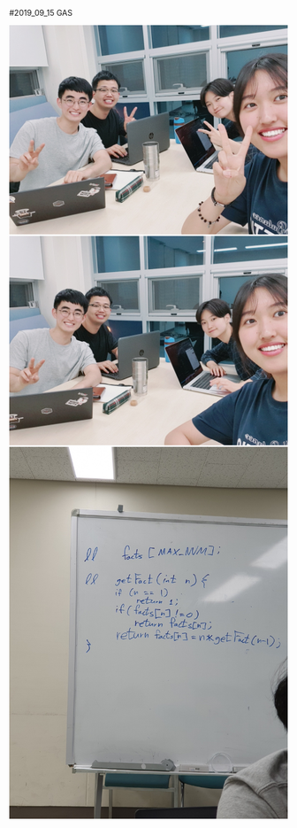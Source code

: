 #2019_09_15 GAS

<center><img src = "https://github.com/GAS-Gist-Algorithm-Study/Gallery/blob/master/2019_09_15/KakaoTalk_20190916_003836585.jpg"></center>

<center><img src = "https://github.com/GAS-Gist-Algorithm-Study/Gallery/blob/master/2019_09_15/KakaoTalk_20190916_003837070.jpg"></center>

<center><img src = "https://github.com/GAS-Gist-Algorithm-Study/Gallery/blob/master/2019_09_15/KakaoTalk_20190916_003837479.jpg"></center>

